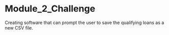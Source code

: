 # Module_2_Challenge
Creating software that can prompt the user to save the qualifying loans as a new CSV file.